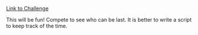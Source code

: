 [Link to Challenge](https://www.linkedin.com/feed/update/urn:li:activity:7157960735405326336/)


This will be fun!
Compete to see who can be last. It is better to write a script to keep track of the time.